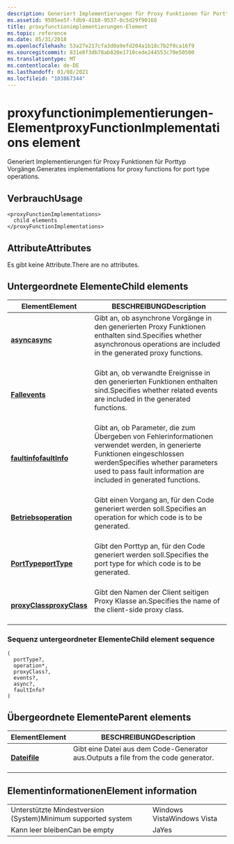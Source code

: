 ```yaml
---
description: Generiert Implementierungen für Proxy Funktionen für Porttyp Vorgänge.
ms.assetid: 9505ee5f-fdb9-41b8-9537-0c5d29f90168
title: proxyfunctionimplementierungen-Element
ms.topic: reference
ms.date: 05/31/2018
ms.openlocfilehash: 53a27e217cfa3d0a9efd204a1b18c7b2f0ca16f9
ms.sourcegitcommit: 831e8f3db78ab820e1710cede244553c70e50500
ms.translationtype: MT
ms.contentlocale: de-DE
ms.lasthandoff: 01/08/2021
ms.locfileid: "103867344"
---
```

# <a name="proxyfunctionimplementations-element"></a><span data-ttu-id="c2465-103">proxyfunctionimplementierungen-Element</span><span class="sxs-lookup"><span data-stu-id="c2465-103">proxyFunctionImplementations element</span></span>

<span data-ttu-id="c2465-104">Generiert Implementierungen für Proxy Funktionen für Porttyp Vorgänge.</span><span class="sxs-lookup"><span data-stu-id="c2465-104">Generates implementations for proxy functions for port type operations.</span></span>

## <a name="usage"></a><span data-ttu-id="c2465-105">Verbrauch</span><span class="sxs-lookup"><span data-stu-id="c2465-105">Usage</span></span>

``` syntax
<proxyFunctionImplementations>
  child elements
</proxyFunctionImplementations>
```

## <a name="attributes"></a><span data-ttu-id="c2465-106">Attribute</span><span class="sxs-lookup"><span data-stu-id="c2465-106">Attributes</span></span>

<span data-ttu-id="c2465-107">Es gibt keine Attribute.</span><span class="sxs-lookup"><span data-stu-id="c2465-107">There are no attributes.</span></span>

## <a name="child-elements"></a><span data-ttu-id="c2465-108">Untergeordnete Elemente</span><span class="sxs-lookup"><span data-stu-id="c2465-108">Child elements</span></span>



| <span data-ttu-id="c2465-109">Element</span><span class="sxs-lookup"><span data-stu-id="c2465-109">Element</span></span>                                     | <span data-ttu-id="c2465-110">BESCHREIBUNG</span><span class="sxs-lookup"><span data-stu-id="c2465-110">Description</span></span>                                                                                                             |
|---------------------------------------------|-------------------------------------------------------------------------------------------------------------------------|
| [<span data-ttu-id="c2465-111">**async**</span><span class="sxs-lookup"><span data-stu-id="c2465-111">**async**</span></span>](async.md)<br/>           | <span data-ttu-id="c2465-112">Gibt an, ob asynchrone Vorgänge in den generierten Proxy Funktionen enthalten sind.</span><span class="sxs-lookup"><span data-stu-id="c2465-112">Specifies whether asynchronous operations are included in the generated proxy functions.</span></span><br/> <br/>         |
| [<span data-ttu-id="c2465-113">**Fall**</span><span class="sxs-lookup"><span data-stu-id="c2465-113">**events**</span></span>](events.md)<br/>         | <span data-ttu-id="c2465-114">Gibt an, ob verwandte Ereignisse in den generierten Funktionen enthalten sind.</span><span class="sxs-lookup"><span data-stu-id="c2465-114">Specifies whether related events are included in the generated functions.</span></span><br/> <br/>                        |
| [<span data-ttu-id="c2465-115">**faultinfo**</span><span class="sxs-lookup"><span data-stu-id="c2465-115">**faultInfo**</span></span>](faultinfo.md)<br/>   | <span data-ttu-id="c2465-116">Gibt an, ob Parameter, die zum Übergeben von Fehlerinformationen verwendet werden, in generierte Funktionen eingeschlossen werden</span><span class="sxs-lookup"><span data-stu-id="c2465-116">Specifies whether parameters used to pass fault information are included in generated functions.</span></span><br/> <br/> |
| [<span data-ttu-id="c2465-117">**Betriebs**</span><span class="sxs-lookup"><span data-stu-id="c2465-117">**operation**</span></span>](operation.md)<br/>   | <span data-ttu-id="c2465-118">Gibt einen Vorgang an, für den Code generiert werden soll.</span><span class="sxs-lookup"><span data-stu-id="c2465-118">Specifies an operation for which code is to be generated.</span></span><br/> <br/>                                        |
| [<span data-ttu-id="c2465-119">**PortType**</span><span class="sxs-lookup"><span data-stu-id="c2465-119">**portType**</span></span>](porttype.md)<br/>     | <span data-ttu-id="c2465-120">Gibt den Porttyp an, für den Code generiert werden soll.</span><span class="sxs-lookup"><span data-stu-id="c2465-120">Specifies the port type for which code is to be generated.</span></span><br/> <br/>                                       |
| [<span data-ttu-id="c2465-121">**proxyClass**</span><span class="sxs-lookup"><span data-stu-id="c2465-121">**proxyClass**</span></span>](proxyclass.md)<br/> | <span data-ttu-id="c2465-122">Gibt den Namen der Client seitigen Proxy Klasse an.</span><span class="sxs-lookup"><span data-stu-id="c2465-122">Specifies the name of the client-side proxy class.</span></span><br/> <br/>                                               |



### <a name="child-element-sequence"></a><span data-ttu-id="c2465-123">Sequenz untergeordneter Elemente</span><span class="sxs-lookup"><span data-stu-id="c2465-123">Child element sequence</span></span>

``` syntax
(
  portType?, 
  operation*, 
  proxyClass?, 
  events?, 
  async?, 
  faultInfo?
)
```

## <a name="parent-elements"></a><span data-ttu-id="c2465-124">Übergeordnete Elemente</span><span class="sxs-lookup"><span data-stu-id="c2465-124">Parent elements</span></span>



| <span data-ttu-id="c2465-125">Element</span><span class="sxs-lookup"><span data-stu-id="c2465-125">Element</span></span>                         | <span data-ttu-id="c2465-126">BESCHREIBUNG</span><span class="sxs-lookup"><span data-stu-id="c2465-126">Description</span></span>                                                    |
|---------------------------------|----------------------------------------------------------------|
| [<span data-ttu-id="c2465-127">**Datei**</span><span class="sxs-lookup"><span data-stu-id="c2465-127">**file**</span></span>](file.md)<br/> | <span data-ttu-id="c2465-128">Gibt eine Datei aus dem Code-Generator aus.</span><span class="sxs-lookup"><span data-stu-id="c2465-128">Outputs a file from the code generator.</span></span><br/> <br/> |



## <a name="element-information"></a><span data-ttu-id="c2465-129">Elementinformationen</span><span class="sxs-lookup"><span data-stu-id="c2465-129">Element information</span></span>



|                                     |               |
|-------------------------------------|---------------|
| <span data-ttu-id="c2465-130">Unterstützte Mindestversion (System)</span><span class="sxs-lookup"><span data-stu-id="c2465-130">Minimum supported system</span></span><br/> | <span data-ttu-id="c2465-131">Windows Vista</span><span class="sxs-lookup"><span data-stu-id="c2465-131">Windows Vista</span></span> |
| <span data-ttu-id="c2465-132">Kann leer bleiben</span><span class="sxs-lookup"><span data-stu-id="c2465-132">Can be empty</span></span>                        | <span data-ttu-id="c2465-133">Ja</span><span class="sxs-lookup"><span data-stu-id="c2465-133">Yes</span></span>           |



 

 




